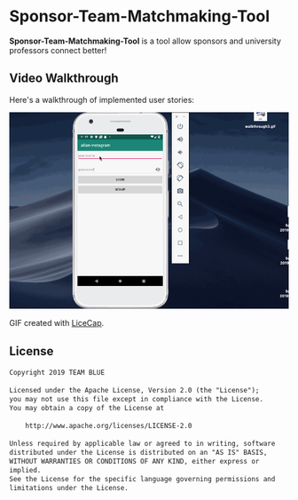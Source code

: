 # Sponsor-Team-Matchmaking-Tool

**Sponsor-Team-Matchmaking-Tool** is a tool allow sponsors and university professors connect better!

## Video Walkthrough

Here's a walkthrough of implemented user stories:

<img src='https://github.com/allan9595/allaninstagram/blob/master/walkthrough3.gif' title='Video Walkthrough' width='' alt='Video Walkthrough' />

GIF created with [LiceCap](http://www.cockos.com/licecap/).


## License

    Copyright 2019 TEAM BLUE

    Licensed under the Apache License, Version 2.0 (the "License");
    you may not use this file except in compliance with the License.
    You may obtain a copy of the License at

        http://www.apache.org/licenses/LICENSE-2.0

    Unless required by applicable law or agreed to in writing, software
    distributed under the License is distributed on an "AS IS" BASIS,
    WITHOUT WARRANTIES OR CONDITIONS OF ANY KIND, either express or implied.
    See the License for the specific language governing permissions and
    limitations under the License.
